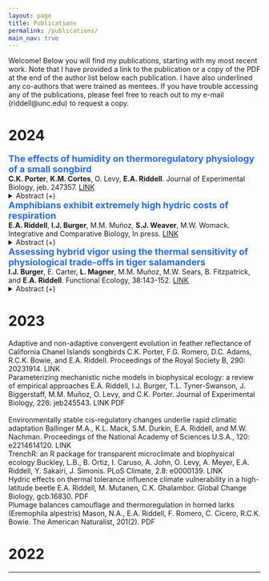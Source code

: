 ```yaml
---
layout: page
title: Publications
permalink: /publications/
main_nav: true
---
```


<p>Welcome! Below you will find my publications, starting with my most recent work. Note that I have provided a link to the publication or a copy of the PDF at the end of the author list below each publication. I have also underlined any co-authors that were trained as mentees. If you have trouble accessing any of the publications, please feel free to reach out to my e-mail (riddell@unc.edu) to request a copy.</p>

<style>
    details {
        margin: 0;
        padding: 0;
    }

    p {
        margin: 0; /* Prevent extra space below paragraphs */
    }

    font {
        display: block; /* Treat font tags as block elements */
        margin: 0;
    }
</style>

<h1 id="Header">2024</h1>

<font size="4" font color="#266CF7"><b>The effects of humidity on thermoregulatory physiology of a small songbird</b></font>
<p><b>C.K. Porter</b>, <b>K.M. Cortes</b>, O. Levy, <b>E.A. Riddell</b>. Journal of Experimental Biology, jeb. 247357. <a href="(https://journals.biologists.com/jeb/article/227/13/jeb247357/359637/The-effects-of-humidity-on-thermoregulatory)" target="_blank">LINK</a> </p>
   <details style="margin:0; padding:0;">
  <summary> Abstract (+)</summary>
  
 Scholander-Irving curves describe the relationship between ambient temperature and metabolic rate and are fundamental to understanding the energetic demands of homeothermy. However, Scholander-Irving curves are typically measured in dry air, which is not representative of the humidity many organisms experience in nature. Consequently, it is unclear (1) whether Scholander-Irving curves (especially below thermoneutrality) are altered by humidity, given the effects of humidity on thermal properties of air, and (2) whether physiological responses associated with Scholander-Irving curves in the lab reflect organismal performance in humid field conditions. We used laboratory experiments and biophysical models to test the effects of humidity on the thermoregulatory physiology of tree swallows (Tachycineta bicolor). We also tested whether physiological responses measured under lab conditions were correlated with field body temperatures and nestling provisioning rates. We found that humidity reduced rates of evaporative water loss but did not have large effects on body temperature or metabolic rate, suggesting that swallows can decouple evaporative cooling, body temperature and metabolic rate. Although the effect of humidity on metabolic rate in the lab was small, our biophysical models indicated that energetic costs of thermoregulation were ∼8% greater in simulations that used metabolic rates from birds in humid compared with dry conditions. Finally, we found mixed evidence that physiological responses measured in the lab under humid or dry conditions were associated with body temperature and nest provisioning rates in the field. Our results help clarify the effect of humidity on endotherm thermoregulation, which may help forecast organismal responses to environmental change.

</details>

<font size="4" font color="#266CF7"><b>Amphibians exhibit extremely high hydric costs of respiration</b></font>
<p><b>E.A. Riddell</b>, <b>I.J. Burger</b>, M.M. Muñoz, <b>S.J. Weaver</b>, M.W. Womack. Integrative and Comparative Biology, In press. <a href="[https://example.com](https://academic.oup.com/icb/article-abstract/64/2/366/7683269?redirectedFrom=fulltext)" target="_blank">LINK</a></p>
   <details style="margin:0; padding:0;">
  <summary> Abstract (+)</summary>
  
 Terrestrial environments pose many challenges to organisms, but perhaps one of the greatest is the need to breathe while maintaining water balance. Breathing air requires thin, moist respiratory surfaces, and thus the conditions necessary for gas exchange are also responsible for high rates of water loss that lead to desiccation. Across the diversity of terrestrial life, water loss acts as a universal cost of gas exchange and thus imposes limits on respiration. Amphibians are known for being vulnerable to rapid desiccation, in part because they rely on thin, permeable skin for cutaneous respiration. Yet, we have a limited understanding of the relationship between water loss and gas exchange within and among amphibian species. In this study, we evaluated the hydric costs of respiration in amphibians using the transpiration ratio, which is defined as the ratio of water loss (mol H2O d−1) to gas uptake (mol O2 d−1). A high ratio suggests greater hydric costs relative to the amount of gas uptake. We compared the transpiration ratio of amphibians with that of other terrestrial organisms to determine whether amphibians had greater hydric costs of gas uptake relative to plants, insects, birds, and mammals. We also evaluated the effects of temperature, humidity, and body mass on the transpiration ratio both within and among amphibian species. We found that hydric costs of respiration in amphibians were two to four orders of magnitude higher than the hydric costs of plants, insects, birds, and mammals. We also discovered that larger amphibians had lower hydric costs than smaller amphibians, at both the species- and individual-level. Amphibians also reduced the hydric costs of respiration at warm temperatures, potentially reflecting adaptive strategies to avoid dehydration while also meeting the demands of higher metabolic rates. Our results suggest that cutaneous respiration is an inefficient mode of respiration that produces the highest hydric costs of respiration yet to be measured in terrestrial plants and animals. Yet, amphibians largely avoid these costs by selecting aquatic or moist environments, which may facilitate more independent evolution of water loss and gas exchange.

</details>

<font size="4" font color="#266CF7"><b>Assessing hybrid vigor using the thermal sensitivity of physiological trade-offs in tiger salamanders</b></font>
<p><b>I.J. Burger</b>, E. Carter, <b>L. Magner</b>, M.M. Muñoz, M.W. Sears, B. Fitzpatrick, and <b>E.A. Riddell</b>. Functional Ecology, 38:143-152. <a href="[https://example.com](https://besjournals.onlinelibrary.wiley.com/doi/full/10.1111/1365-2435.14463)" target="_blank">LINK</a></p>
   <details style="margin:0; padding:0;">
  <summary> Abstract (+)</summary>
  
 Hybridization between species affects biodiversity and population sustainability in numerous ways, many of which depend on the fitness of the hybrid relative to the parental species. Hybrids can exhibit fitter phenotypes compared to the parental lineages, and this ‘hybrid vigour’ can then lead to the extinction of one or both parental lines. In this study, we analysed the relationship between water loss and gas exchange to compare physiological performance among three tiger salamander genotypes—the native California tiger salamander (CTS), the invasive barred tiger salamanders (BTS) and CTS × BTS hybrids across multiple temperatures (13.5°C, 20.5°C and 23.5°C). We developed a new index of performance, the water-gas exchange ratio (WGER), which we define as the ratio of gas exchange to evaporative water loss (μL VO2/μL H2O). The ratio describes the ability of an organism to support energetically costly activities with high levels of gas exchange while simultaneously limiting water loss to lower desiccation risk. We used flow through respirometry to measure the thermal sensitivity of metabolic rate and resistance to water loss of each salamander genotype to compare indices of physiological performance. We found that temperature had a significant effect on metabolic rate and resistance to water loss, with both traits increasing as temperatures warmed. Across genotypes, we found that hybrids have a higher WGER than the native CTS, owing to a higher metabolic rate despite having a lower resistance to water loss. These results provide a greater insight into the physiological mechanisms driving hybrid vigour and offer a potential explanation for the rapid spread of salamander hybrids. More broadly, our introduction of the WGER may allow for species- or lineage-wide comparisons of physiological performance across changing environmental conditions, highlighting the insight that can be gleaned from multitrait analysis of organism performance.

</details>


<h1 id="Header">2023</h1>

<p>Adaptive and non-adaptive convergent evolution in feather reflectance of California Chanel Islands songbirds
C.K. Porter, F.G. Romero, D.C. Adams, R.C.K. Bowie, and E.A. Riddell. Proceedings of the Royal Society B, 290: 20231914. LINK</p>

<p>Parameterizing mechanistic niche models in biophysical ecology: a review of empirical approaches
E.A. Riddell, I.J. Burger, T.L. Tyner-Swanson, J. Biggerstaff, M.M. Muñoz, O. Levy, and C.K. Porter. Journal of Experimental Biology, 226: jeb245543. LINK PDF</p>
​
<p>Environmentally stable cis-regulatory changes underlie rapid climatic adaptation
Ballinger M.A., K.L. Mack, S.M. Durkin, E.A. Riddell, and M.W. Nachman. Proceedings of the National Academy of Sciences U.S.A., 120: e2214614120. LINK</p>

<p>TrenchR: an R package for transparent microclimate and biophysical ecology
Buckley, L.B., B. Ortiz, I. Caruso, A. John, O. Levy, A. Meyer, E.A. Riddell, Y. Sakairi, J. Simonis. PLoS Climate, 2.8: e0000139. LINK</p>

<p>Hydric effects on thermal tolerance influence climate vulnerability in a high-latitude beetle
E.A. Riddell, M. Mutanen, C.K. Ghalambor. Global Change Biology, gcb.16830. PDF</p>

<p>​Plumage balances camouflage and thermoregulation in horned larks (Eremophila alpestris)
Mason, N.A., E.A. Riddell, F. Romero, C. Cicero, R.C.K. Bowie. The American Naturalist, 201(2). PDF</p>

<h1 id="Header">2022</h1>
<hr>
